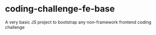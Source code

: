 # coding-challenge-fe-base
A very basic JS project to bootstrap any non-framework frontend coding challenge
